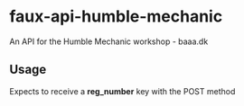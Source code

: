 # faux-api-humble-mechanic
An API for the Humble Mechanic workshop - baaa.dk

## Usage
Expects to receive a __reg_number__ key with the POST method

